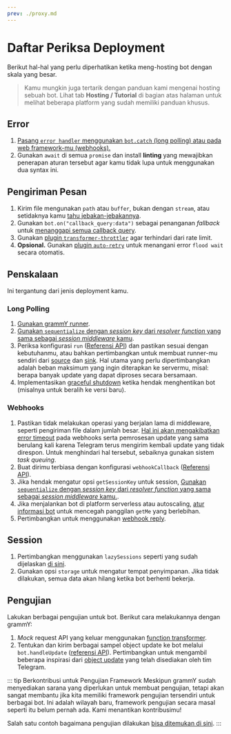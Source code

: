 ```yaml
---
prev: ./proxy.md
---
```


# Daftar Periksa Deployment

Berikut hal-hal yang perlu diperhatikan ketika meng-hosting bot dengan skala yang besar.

> Kamu mungkin juga tertarik dengan panduan kami mengenai hosting sebuah bot.
> Lihat tab **Hosting / Tutorial** di bagian atas halaman untuk melihat beberapa platform yang sudah memiliki panduan khusus.

## Error

1. [Pasang `error handler` menggunakan `bot.catch` (long polling) atau pada web framework-mu (webhooks).](../guide/errors.md)
2. Gunakan `await` di semua `promise` dan install **linting** yang mewajibkan penerapan aturan tersebut agar kamu tidak lupa untuk menggunakan dua syntax ini.

## Pengiriman Pesan

1. Kirim file mengunakan `path` atau `buffer`, bukan dengan `stream`, atau setidaknya kamu [tahu jebakan-jebakannya](./transformers.md#penggunaan-function-transformer).
2. Gunakan `bot.on("callback_query:data")` sebagai penanganan _fallback_ untuk [menanggapi semua callback query](../plugins/keyboard.md#merespon-ketika-tombol-ditekan).
3. Gunakan [plugin `transformer-throttler`](../plugins/transformer-throttler.md) agar terhindari dari rate limit.
4. **Opsional.** Gunakan [plugin `auto-retry`](../plugins/auto-retry.md) untuk menangani error `flood wait` secara otomatis.

## Penskalaan

Ini tergantung dari jenis deployment kamu.

### Long Polling

1. [Gunakan grammY runner](../plugins/runner.md).
2. [Gunakan `sequentialize` dengan _session key_ dari _resolver function_ yang sama sebagai _session middleware_ kamu](./scaling.md#concurrency-itu-sulit).
3. Periksa konfigurasi `run` ([Referensi API](/ref/runner/run.md)) dan pastikan sesuai dengan kebutuhanmu, atau bahkan pertimbangkan untuk membuat runner-mu sendiri dari [source](/ref/runner/UpdateSource.md) dan [sink](/ref/runner/UpdateSink.md).
   Hal utama yang perlu dipertimbangkan adalah beban maksimum yang ingin diterapkan ke servermu, misal: berapa banyak update yang dapat diproses secara bersamaan.
4. Implementasikan [graceful shutdown](./reliability.md#graceful-shutdown) ketika hendak menghentikan bot (misalnya untuk beralih ke versi baru).

### Webhooks

1. Pastikan tidak melakukan operasi yang berjalan lama di middleware, seperti pengiriman file dalam jumlah besar.
   [Hal ini akan mengakibatkan error timeout](../guide/deployment-types.md#mengakhiri-request-webhook-tepat-waktu) pada webhooks serta pemrosesan update yang sama berulang kali karena Telegram terus mengirim kembali update yang tidak direspon.
   Untuk menghindari hal tersebut, sebaiknya gunakan sistem _task queuing_.
2. Buat dirimu terbiasa dengan konfigurasi `webhookCallback` ([Referensi API](/ref/core/webhookCallback.md)).
3. Jika hendak mengatur opsi `getSessionKey` untuk session, [Gunakan `sequentialize` dengan _session key_ dari _resolver function_ yang sama sebagai _session middleware_ kamu.](./scaling.md#concurrency-itu-sulit).
4. Jika menjalankan bot di platform serverless atau autoscaling, [atur informasi bot](/ref/core/BotConfig.md) untuk mencegah panggilan `getMe` yang berlebihan.
5. Pertimbangkan untuk menggunakan [webhook reply](../guide/deployment-types.md#webhook-reply).

## Session

1. Pertimbangkan menggunakan `lazySessions` seperti yang sudah dijelaskan [di sini](../plugins/session.md#lazy-session).
2. Gunakan opsi `storage` untuk mengatur tempat penyimpanan. Jika tidak dilakukan, semua data akan hilang ketika bot berhenti bekerja.

## Pengujian

Lakukan berbagai pengujian untuk bot.
Berikut cara melakukannya dengan grammY:

1. _Mock_ request API yang keluar menggunakan [function transformer](./transformers.md).
2. Tentukan dan kirim berbagai sampel object update ke bot melalui `bot.handleUpdate` ([referensi API](/ref/core/Bot.md#handleUpdate)).
   Pertimbangkan untuk mengambil beberapa inspirasi dari [object update](https://core.telegram.org/bots/webhooks#testing-your-bot-with-updates) yang telah disediakan oleh tim Telegram.

::: tip Berkontribusi untuk Pengujian Framework
Meskipun grammY sudah menyediakan sarana yang diperlukan untuk membuat pengujian, tetapi akan sangat membantu jika kita memiliki framework pengujian tersendiri untuk berbagai bot.
Ini adalah wilayah baru, framework pengujian secara masal seperti itu belum pernah ada.
Kami menantikan kontribusimu!

Salah satu contoh bagaimana pengujian dilakukan [bisa ditemukan di sini](https://github.com/PavelPolyakov/grammy-with-tests).
:::
